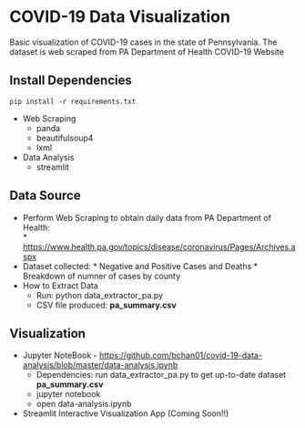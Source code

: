 # COVID-19 Data Visualization #

Basic visualization of COVID-19 cases in the state of Pennsylvania. The dataset is web scraped from PA Department of Health COVID-19 Website

## Install Dependencies ##

```
pip install -r requirements.txt
```

* Web Scraping
  * panda
  * beautifulsoup4
  * lxml
* Data Analysis
  * streamlit

## Data Source ##

* Perform Web Scraping to obtain daily data from PA Department of Health:   
      * https://www.health.pa.gov/topics/disease/coronavirus/Pages/Archives.aspx
* Dataset collected:
      * Negative and Positive Cases and Deaths
      * Breakdown of numner of cases by county
* How to Extract Data
  * Run: python data_extractor_pa.py
  * CSV file produced: **pa_summary.csv**

## Visualization ##

* Jupyter NoteBook - https://github.com/bchan01/covid-19-data-analysis/blob/master/data-analysis.ipynb
  * Dependencies: run data_extractor_pa.py to get up-to-date dataset **pa_summary.csv**
  * jupyter notebook
  * open data-analysis.ipynb
* Streamlit Interactive Visualization App (Coming Soon!!)
